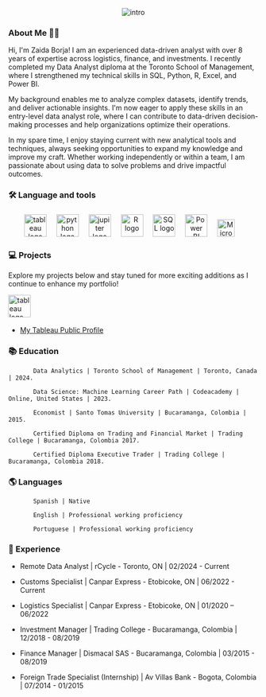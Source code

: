 <div align="center">


![intro](https://github.com/zborja1/photo/blob/main/Zaida%20Borja%20(1).png)


<div align="left">
           
### About Me 👩‍💻

Hi, I'm Zaida Borja! I am an experienced data-driven analyst with over 8 years of expertise across logistics, finance, and investments. I recently completed my Data Analyst diploma at the Toronto School of Management, where I strengthened my technical skills in SQL, Python, R, Excel, and Power BI.

My background enables me to analyze complex datasets, identify trends, and deliver actionable insights. I'm now eager to apply these skills in an entry-level data analyst role, where I can contribute to data-driven decision-making processes and help organizations optimize their operations.

In my spare time, I enjoy staying current with new analytical tools and techniques, always seeking opportunities to expand my knowledge and improve my craft. Whether working independently or within a team, I am passionate about using data to solve problems and drive impactful outcomes.

### 🛠 Language and tools 

###
<div align="center">
<img src="https://1000logos.net/wp-content/uploads/2022/03/Tableau-Logo.jpg" height="45" alt="tableau logo"  />
<img width="12" />

<img src="https://download.logo.wine/logo/Python_(programming_language)/Python_(programming_language)-Logo.wine.png" height="45" alt="python logo"  />
<img width="12" />

<img src="https://cdn.icon-icons.com/icons2/2699/PNG/512/jupyter_logo_icon_169453.png" height="45" alt="jupiter logo"  />
<img width="12" />

<img src="https://cdn4.iconfinder.com/data/icons/logos-and-brands/512/285_R_Project_logo-512.png" height="45" alt="R logo"  />
<img width="12" />

<img src="https://1000logos.net/wp-content/uploads/2020/08/MySQL-Logo.png" height="45" alt="SQL logo"  />
<img width="12" />

<img src="https://logohistory.net/wp-content/uploads/2023/05/Power-BI-Symbol.png" height="45" alt="Power BI logo"  />
<img width="12" />

<img src="https://encrypted-tbn0.gstatic.com/images?q=tbn:ANd9GcRKqbHZLagnQdkt_YzWUXPL-q0VLtt82o6J0Q&usqp=CAU" height="35" alt="Microsof logo"  />
<img width="12" />

</div>

###

<h3 align="left">💻  Projects </h3>

Explore my projects below and stay tuned for more exciting additions as I continue to enhance my portfolio!

<img src="https://1000logos.net/wp-content/uploads/2022/03/Tableau-Logo.jpg" height="45" alt="tableau logo"  /> 
<img width="12" /> 

* [My Tableau Public Profile](https://public.tableau.com/app/profile/zaida.borja/vizzes)




### 📚 Education 

           Data Analytics | Toronto School of Management | Toronto, Canada | 2024.

           Data Science: Machine Learning Career Path | Codeacademy | Online, United States | 2023.
           
           Economist | Santo Tomas University | Bucaramanga, Colombia | 2015.

           Certified Diploma on Trading and Financial Market | Trading College | Bucaramanga, Colombia 2017.

           Certified Diploma Executive Trader | Trading College | Bucaramanga, Colombia 2018.


###

<h3 align="left">🌎 Languages </h3>

           Spanish | Native

           English | Professional working proficiency 	
           
           Portuguese | Professional working proficiency
           
###
<h3 align="left">📑 Experience </h3>

* Remote Data Analyst | rCycle - Toronto, ON | 02/2024 - Current

* Customs Specialist | Canpar Express - Etobicoke, ON | 06/2022 - Current

* Logistics Specialist | Canpar Express - Etobicoke, ON | 01/2020 – 06/2022

* Investment Manager | Trading College - Bucaramanga, Colombia | 12/2018 - 08/2019

* Finance Manager | Dismacal SAS - Bucaramanga, Colombia | 03/2015 - 08/2019

* Foreign Trade Specialist (Internship) | Av Villas Bank - Bogota, Colombia | 07/2014 - 01/2015



